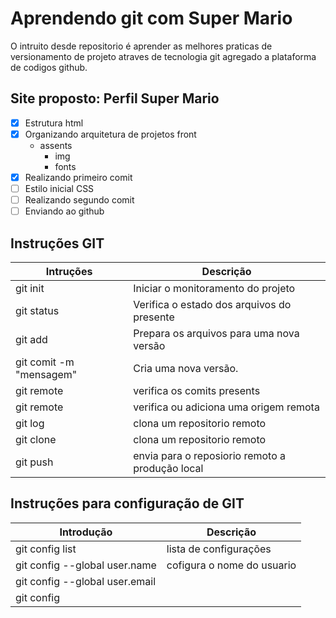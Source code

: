 # Aprendendo git com Super Mario  

O intruito desde repositorio é aprender as melhores praticas de versionamento de projeto atraves de tecnologia git agregado a plataforma de codigos github.

## Site proposto: Perfil Super Mario

- [x] Estrutura html
- [x] Organizando arquitetura de projetos front
    - assents
        - img
        - fonts
- [x] Realizando primeiro comit        
- [ ] Estilo inicial CSS
- [ ] Realizando segundo comit 
- [ ] Enviando ao github

## Instruções GIT

| Intruções| Descrição |
|-|-|
|git init|Iniciar o monitoramento do projeto|
|git status| Verifica o estado dos arquivos do presente|
|git add| Prepara os arquivos para uma nova versão|
|git comit -m "mensagem"| Cria uma nova versão.|
|git remote| verifica os comits presents|
|git remote| verifica ou adiciona uma origem remota |
|git log| clona um repositorio remoto|
|git clone| clona um repositorio remoto|
|git push| envia para o reposiorio remoto a produção local|

## Instruções para configuração de GIT

| Introdução | Descrição|
|-|-|
|git config list| lista de configurações|
|git config --global user.name| cofigura o nome do usuario|
|git config --global user.email| |
|git config| |





